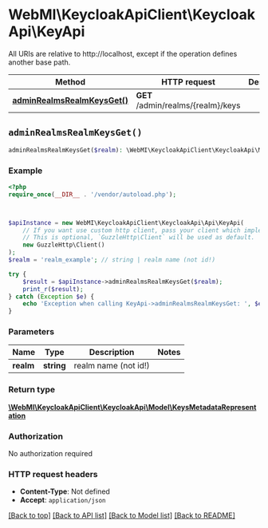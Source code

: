 # WebMI\KeycloakApiClient\KeycloakApi\KeyApi

All URIs are relative to http://localhost, except if the operation defines another base path.

| Method | HTTP request | Description |
| ------------- | ------------- | ------------- |
| [**adminRealmsRealmKeysGet()**](KeyApi.md#adminRealmsRealmKeysGet) | **GET** /admin/realms/{realm}/keys |  |


## `adminRealmsRealmKeysGet()`

```php
adminRealmsRealmKeysGet($realm): \WebMI\KeycloakApiClient\KeycloakApi\Model\KeysMetadataRepresentation
```



### Example

```php
<?php
require_once(__DIR__ . '/vendor/autoload.php');



$apiInstance = new WebMI\KeycloakApiClient\KeycloakApi\Api\KeyApi(
    // If you want use custom http client, pass your client which implements `GuzzleHttp\ClientInterface`.
    // This is optional, `GuzzleHttp\Client` will be used as default.
    new GuzzleHttp\Client()
);
$realm = 'realm_example'; // string | realm name (not id!)

try {
    $result = $apiInstance->adminRealmsRealmKeysGet($realm);
    print_r($result);
} catch (Exception $e) {
    echo 'Exception when calling KeyApi->adminRealmsRealmKeysGet: ', $e->getMessage(), PHP_EOL;
}
```

### Parameters

| Name | Type | Description  | Notes |
| ------------- | ------------- | ------------- | ------------- |
| **realm** | **string**| realm name (not id!) | |

### Return type

[**\WebMI\KeycloakApiClient\KeycloakApi\Model\KeysMetadataRepresentation**](../Model/KeysMetadataRepresentation.md)

### Authorization

No authorization required

### HTTP request headers

- **Content-Type**: Not defined
- **Accept**: `application/json`

[[Back to top]](#) [[Back to API list]](../../README.md#endpoints)
[[Back to Model list]](../../README.md#models)
[[Back to README]](../../README.md)
